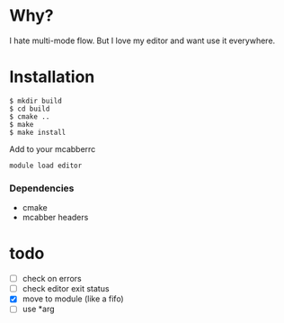 # Why?
I hate multi-mode flow. But I love my editor and want use it
everywhere.

# Installation
```
$ mkdir build
$ cd build
$ cmake ..
$ make
$ make install
```

Add to your mcabberrc
```
module load editor
```

### Dependencies
- cmake
- mcabber headers

# todo
- [ ] check on errors
- [ ] check editor exit status
- [x] move to module (like a fifo)
- [ ] use *arg
